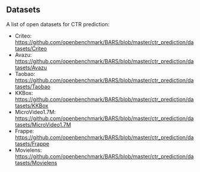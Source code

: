 ## Datasets

A list of open datasets for CTR prediction:

+ Criteo: https://github.com/openbenchmark/BARS/blob/master/ctr_prediction/datasets/Criteo
+ Avazu: https://github.com/openbenchmark/BARS/blob/master/ctr_prediction/datasets/Avazu
+ Taobao: https://github.com/openbenchmark/BARS/blob/master/ctr_prediction/datasets/Taobao
+ KKBox: https://github.com/openbenchmark/BARS/blob/master/ctr_prediction/datasets/KKBox
+ MicroVideo1.7M: https://github.com/openbenchmark/BARS/blob/master/ctr_prediction/datasets/MicroVideo1.7M
+ Frappe: https://github.com/openbenchmark/BARS/blob/master/ctr_prediction/datasets/Frappe
+ Movielens: https://github.com/openbenchmark/BARS/blob/master/ctr_prediction/datasets/Movielens

